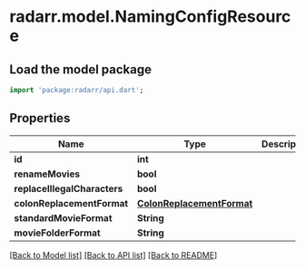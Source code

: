 # radarr.model.NamingConfigResource

## Load the model package
```dart
import 'package:radarr/api.dart';
```

## Properties
Name | Type | Description | Notes
------------ | ------------- | ------------- | -------------
**id** | **int** |  | [optional] 
**renameMovies** | **bool** |  | [optional] 
**replaceIllegalCharacters** | **bool** |  | [optional] 
**colonReplacementFormat** | [**ColonReplacementFormat**](ColonReplacementFormat.md) |  | [optional] 
**standardMovieFormat** | **String** |  | [optional] 
**movieFolderFormat** | **String** |  | [optional] 

[[Back to Model list]](../README.md#documentation-for-models) [[Back to API list]](../README.md#documentation-for-api-endpoints) [[Back to README]](../README.md)


